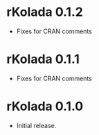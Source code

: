 # rKolada 0.1.2

- Fixes for CRAN comments

# rKolada 0.1.1

- Fixes for CRAN comments

# rKolada 0.1.0

- Initial release.